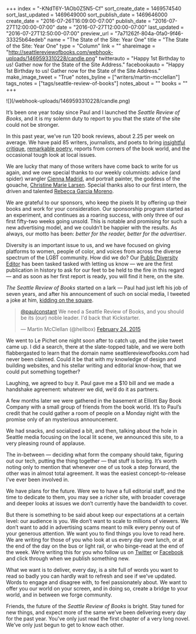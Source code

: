 +++
index = "-KNdT6Y-1AOb0Z5N5-Cf"
sort_create_date = 1469574540
sort_last_updated = 1469649000
sort_publish_date = 1469646000
create_date = "2016-07-26T16:09:00-07:00"
publish_date = "2016-07-27T12:00:00-07:00"
date = "2016-07-27T12:00:00-07:00"
last_updated = "2016-07-27T12:50:00-07:00"
preview_url = "7a71262f-804a-0fa0-9f46-33325b64edeb"
name = "The State of the Site: Year One"
title = "The State of the Site: Year One"
type = "Column"
link = ""
shareimage = "http://seattlereviewofbooks.com/webhook-uploads/1469593310228/candle.png"
twitterauto = "Happy 1st Birthday to us! Gather now for the State of the Site Address."
facebookauto = "Happy 1st Birthday to us! Gather now for the State of the Site Address."
make_image_tweet = "True"
notes_byline = ["writers/martin-mcclellan"]
tags_notes = ["tags/seattle-review-of-books"]
notes_about = ""
books = ""
+++
<p class="image">![](/webhook-uploads/1469593310228/candle.png)</p>

It’s been one year today since Paul and I launched the *Seattle Review of Books*, and it is my solemn duty to report to you that the state of the site could not be stronger. 

In this past year, we’ve run 120 book reviews, about 2.25 per week on average. We have paid 85 writers, journalists, and poets to bring [insightful critique](http://www.seattlereviewofbooks.com/reviews/), [remarkable poetry](http://www.seattlereviewofbooks.com/tags/tuesday-poem/), reports from corners of the book world, and the occasional tough look at local issues. 

We are lucky that many of those writers have come back to write for us again, and we owe special thanks to our weekly columnists: advice (and spider) wrangler [Cienna Madrid](http://www.seattlereviewofbooks.com/tags/the-help-desk/), and portrait painter, the goddess of the gouache, [Christine Marie Larsen](http://www.seattlereviewofbooks.com/tags/portrait-gallery/). Special thanks also to our first intern, the driven and talented [Rebecca Garcia Moreno](http://www.seattlereviewofbooks.com/writers/rebecca-garcia-moreno/).

We are grateful to our sponsors, who keep the pixels lit by offering up their books and work for your consideration. Our sponsorship program started as an experiment, and continues as a roaring success, with only three of our first fifty-two weeks going unsold. This is notable and promising for such a new advertising model, and we couldn’t be happier with the results. As always, our motto has been: _better for the reader, better for the advertiser_.

Diversity is an important issue to us, and we have focused on giving platforms to women, people of color, and voices from across the diverse spectrum of the LGBT community. How did we do? Our [Public Diversity Editor](http://www.seattlereviewofbooks.com/notes/2016/06/27/interview-with-our-new-public-diversity-editor/) has been tasked tasked with letting us know &mdash; we are the first publication in history to ask for our feet to be held to the fire in this regard &mdash; and as soon as her first report is ready, you will find it here, on the site. 

<div class="break"></div>

_The Seattle Review of Books_ started on a lark &mdash; Paul had just left his job of seven years, and after his announcement of such on social media, I tweeted a joke at him, [kidding on the square](http://www.urbandictionary.com/define.php?term=kidding%20on%20the%20square).

<blockquote class="twitter-tweet" data-lang="en"><p lang="en" dir="ltr"><a href="https://twitter.com/paulconstant">@paulconstant</a> We need a Seattle Review of Books, and you should be its (our) noble leader. I&#39;d back that Kickstarter.</p>&mdash; Martin McClellan (@hellbox) <a href="https://twitter.com/hellbox/status/570016411994574848">February 24, 2015</a></blockquote>

We went to Le Pichet one night soon after to catch up, and the joke tweet came up. I did a search, there at the slate-topped  table, and we were both flabbergasted to learn that the domain name seattlereviewofbooks.com had never been claimed. Could it be that with my knowledge of design and building websites, and his stellar writing and editorial know-how, that we could put something together?

Laughing, we agreed to buy it. Paul gave me a $10 bill and we made a handshake agreement: whatever we did, we’d do it as partners. 

<div class="break"></div>

A few months later we were gathered in the basement at Elliott Bay Book Company with a small group of friends from the book world. It’s to Paul’s credit that he could gather a room of people on a Monday night with the promise only of an mysterious announcement.

We had snacks, and socialized a bit, and then, talking about the hole in Seattle media focusing on the local lit scene, we announced this site, to a very pleasing round of applause. 

The in-between — deciding what form the company should take, figuring out our tech, putting the thing together — that stuff is boring. It’s worth noting only to mention that whenever one of us took a step forward, the other was in almost total agreement. It was the easiest concept-to-release I’ve ever been involved in.

<div class="break"></div>

We have plans for the future. Were we to have a full editorial staff, and the time to dedicate to them, you may see a richer site, with broader coverage and deeper looks at issues we don’t currently have the bandwidth to cover. 

But there is something to be said about keep our expectations at a certain level: our audience is you. We don’t want to scale to millions of viewers. We don’t want to add in advertising scams meant to milk every penny out of your generous attention. We want you to find things you love to read here. We are writing for those of you who look at us every day over lunch, or at the end of the day on the bus or light rail, or who binge-read at the end of the week. We’re writing this for you who follow us on [Twitter](https://twitter.com/seattlereviewof) or [Facebook](https://www.facebook.com/seattlereviewof) and click through when we publish something new. 

What we want is to deliver, every day, is a site full of words you want to read so badly you can hardly wait to refresh and see if we've updated. Words to engage and disagree with, to feel passionately about. We want to offer you our world on your screen, and in doing so, create a bridge to your world, and in between we forge community.

Friends, the future of the _Seattle Review of Books_ is bright. Stay tuned for new things, and expect more of the same we’ve been delivering every day for the past year. You've only just read the first chapter of a very long novel. We’ve only just begun to get to know each other.